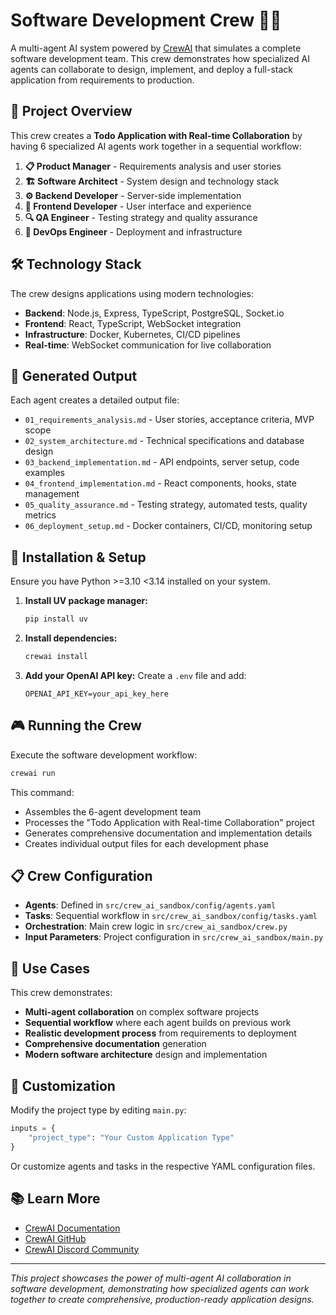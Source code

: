 # Software Development Crew 👨‍💻

A multi-agent AI system powered by [CrewAI](https://crewai.com) that simulates a complete software development team. This crew demonstrates how specialized AI agents can collaborate to design, implement, and deploy a full-stack application from requirements to production.

## 🎯 Project Overview

This crew creates a **Todo Application with Real-time Collaboration** by having 6 specialized AI agents work together in a sequential workflow:

1. **📋 Product Manager** - Requirements analysis and user stories
2. **🏗️ Software Architect** - System design and technology stack
3. **⚙️ Backend Developer** - Server-side implementation
4. **🎨 Frontend Developer** - User interface and experience
5. **🔍 QA Engineer** - Testing strategy and quality assurance
6. **🚀 DevOps Engineer** - Deployment and infrastructure

## 🛠️ Technology Stack

The crew designs applications using modern technologies:
- **Backend**: Node.js, Express, TypeScript, PostgreSQL, Socket.io
- **Frontend**: React, TypeScript, WebSocket integration
- **Infrastructure**: Docker, Kubernetes, CI/CD pipelines
- **Real-time**: WebSocket communication for live collaboration

## 📁 Generated Output

Each agent creates a detailed output file:
- `01_requirements_analysis.md` - User stories, acceptance criteria, MVP scope
- `02_system_architecture.md` - Technical specifications and database design
- `03_backend_implementation.md` - API endpoints, server setup, code examples
- `04_frontend_implementation.md` - React components, hooks, state management
- `05_quality_assurance.md` - Testing strategy, automated tests, quality metrics
- `06_deployment_setup.md` - Docker containers, CI/CD, monitoring setup

## 🚀 Installation & Setup

Ensure you have Python >=3.10 <3.14 installed on your system.

1. **Install UV package manager:**
   ```bash
   pip install uv
   ```

2. **Install dependencies:**
   ```bash
   crewai install
   ```

3. **Add your OpenAI API key:**
   Create a `.env` file and add:
   ```
   OPENAI_API_KEY=your_api_key_here
   ```

## 🎮 Running the Crew

Execute the software development workflow:

```bash
crewai run
```

This command:
- Assembles the 6-agent development team
- Processes the "Todo Application with Real-time Collaboration" project
- Generates comprehensive documentation and implementation details
- Creates individual output files for each development phase

## 📋 Crew Configuration

- **Agents**: Defined in `src/crew_ai_sandbox/config/agents.yaml`
- **Tasks**: Sequential workflow in `src/crew_ai_sandbox/config/tasks.yaml`  
- **Orchestration**: Main crew logic in `src/crew_ai_sandbox/crew.py`
- **Input Parameters**: Project configuration in `src/crew_ai_sandbox/main.py`

## 🎯 Use Cases

This crew demonstrates:
- **Multi-agent collaboration** on complex software projects
- **Sequential workflow** where each agent builds on previous work
- **Realistic development process** from requirements to deployment
- **Comprehensive documentation** generation
- **Modern software architecture** design and implementation

## 🔧 Customization

Modify the project type by editing `main.py`:
```python
inputs = {
    "project_type": "Your Custom Application Type"
}
```

Or customize agents and tasks in the respective YAML configuration files.

## 📚 Learn More

- [CrewAI Documentation](https://docs.crewai.com)
- [CrewAI GitHub](https://github.com/joaomdmoura/crewai)
- [CrewAI Discord Community](https://discord.com/invite/X4JWnZnxPb)

---

*This project showcases the power of multi-agent AI collaboration in software development, demonstrating how specialized agents can work together to create comprehensive, production-ready application designs.*
